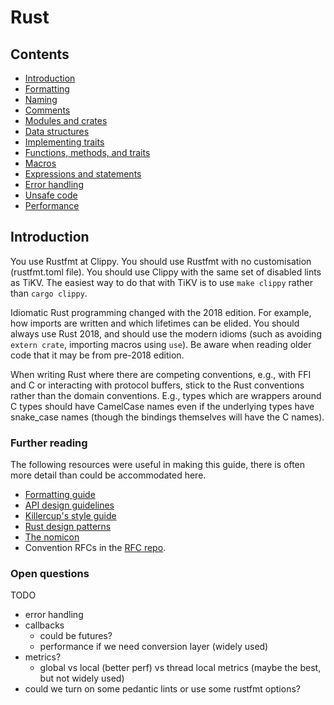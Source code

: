 # Rust

## Contents

* [Introduction](#Introduction)
* [Formatting](formatting.md)
* [Naming](naming.md)
* [Comments](comments.md)
* [Modules and crates](modules.md)
* [Data structures](data.md)
* [Implementing traits](traits.md)
* [Functions, methods, and traits](functions.md)
* [Macros](macros.md)
* [Expressions and statements](exprs.md)
* [Error handling](errors.md)
* [Unsafe code](unsafe.md)
* [Performance](performance.md)


## Introduction

You use Rustfmt at Clippy.
You should use Rustfmt with no customisation (rustfmt.toml file).
You should use Clippy with the same set of disabled lints as TiKV.
The easiest way to do that with TiKV is to use `make clippy` rather than `cargo clippy`.

Idiomatic Rust programming changed with the 2018 edition.
For example, how imports are written and which lifetimes can be elided.
You should always use Rust 2018, and should use the modern idioms (such as avoiding `extern crate`, importing macros using `use`).
Be aware when reading older code that it may be from pre-2018 edition.

When writing Rust where there are competing conventions, e.g., with FFI and C or interacting with protocol buffers, stick to the Rust conventions rather than the domain conventions.
E.g., types which are wrappers around C types should have CamelCase names even if the underlying types have snake_case names (though the bindings themselves will have the C names).


### Further reading

The following resources were useful in making this guide, there is often more detail than could be accommodated here.

* [Formatting guide](https://github.com/rust-lang/rfcs/tree/master/style-guide)
* [API design guidelines](https://github.com/rust-lang-nursery/api-guidelines)
* [Killercup's style guide](https://deterministic.space/elegant-apis-in-rust.html)
* [Rust design patterns](https://github.com/rust-unofficial/patterns)
* [The nomicon](https://doc.rust-lang.org/nomicon/index.html)
* Convention RFCs in the [RFC repo](https://github.com/rust-lang/rfcs).

### Open questions

TODO

* error handling
* callbacks
    - could be futures?
    - performance if we need conversion layer (widely used)
* metrics?
    - global vs local (better perf) vs thread local metrics (maybe the best, but not widely used)
* could we turn on some pedantic lints or use some rustfmt options?
